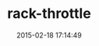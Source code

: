 ---
layout: post
title:  "rack-throttle"
repo:   "bendiken/rack-throttle"
date:   2015-02-18 17:14:49
gemurl: https://github.com/bendiken/rack-throttle
---